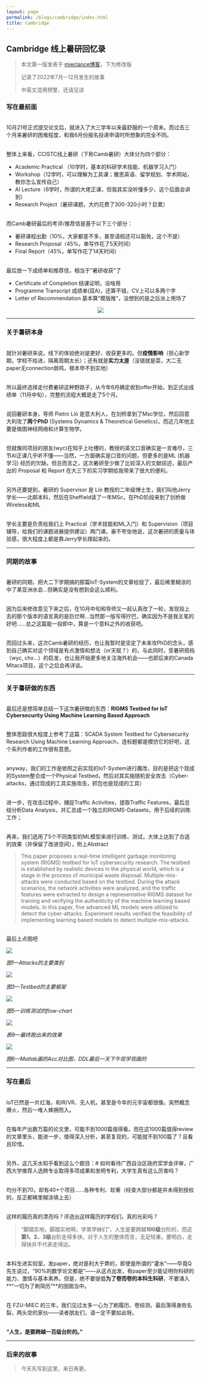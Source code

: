```yaml
---
layout: page
permalink: /blogs/cambridge/index.html
title: Cambridge
---
```


## Cambridge 线上暑研回忆录

> 本文第一版发表于 [mieclance博客](https://mieclance.club/archives/4389)，下为修改版
>
> 记录了2022年7月--12月发生的故事
>
> 中英文混用预警，还请见谅

### 写在最前面

<br>10月21号正式提交论文后，就进入了大三学年以来最舒服的一个周末。而过去三个月来暑研的困难程度，和我6月份报名投递申请时所想象的完全不同。

<br>整体上来看，CCISTC线上暑研（下称Camb暑研）大体分为四个部分：

- Academic Practical （10学时，基本的科研学术技能、机器学习入门）
- Workshop（12学时，可以理解为工具课；雅思英语、留学规划、学术网站，教你怎么宣传自己）
- AI Lecture（6学时，所谓的大佬正课，但我其实没听懂多少，这个后面会讲到）
- Research Project（暑研课题，大约花费了300-320小时？巨累）

<br>而Camb暑研最后的考评/推荐信是基于以下三个部分：

- 暑研课程出勤（10%，大家都差不多，甚至请假还可以豁免，这个不提）
- Research Proposal（45%，单写作花了5天时间）
- Final Report（45%，单写作花了14天时间）

<br>最后放一下成绩单和推荐信，相当于"暑研收获"了

- Certificate of Completion 结课证明，没啥用
- Programme Transcript 成绩单(双A)，还算不错，CV上可以多两个字
- Letter of Recommendation 基本算“模版推”，没想到的是之后派上用场了

<center>
<img src="/blogs/cambridge.assets/rl.png">
</center>



------

### 关于暑研本身

<br>就针对暑研来说，线下的体验绝对是更好、收获更多的。但**疫情影响**（担心新学期，学校不给进，隔离周期太长）；还有就是**实力太差**（没错就是菜，大二无paper无connection弱鸡，根本申不到实地）

<br>所以最终选择走付费暑研这种野路子，从今年6月确定收到offer开始，到正式出成绩单（11月中旬），完整的流程大概是走了5个月。

<br>说回暑研本身，导师 Pietro Liò 是意大利人，在剑桥拿到了Msc学位，然后回意大利攻了**两个PhD** (Systems Dynamics & Theoretical Genetics)，而近几年他主要是做图神经网络和计算生物学。

<br>但就像同项目的朋友(wyc)在知乎上吐槽的，教授的英文口音确实是一言难尽，三节AI正课几乎听不懂——当然，一方面确实是口音的问题，但更多的是ML (机器学习) 经历的欠缺。但总而言之，这次暑研至少做了比较深入的文献综述，最后产出的 Proposal 和 Report 在大三下的实习学期给我带来了很大的便利。

<br>另外还要提到，暑研的 Supervisor 是 Liò 教授的二年级博士生，我们叫他Jerry学长——北邮本科，然后在Sheffield读了一年MSc，在PhD阶段来到了剑桥做Wireless和ML

<br>学长主要是负责给我们上 Practical（学术技能和ML入门）和 Supervision（项目辅导，给我们的课题进展提供建议）两门课。豪不夸张地说，这次暑研的质量与体验感，很大程度上都是靠Jerry学长撑起来的。

---

### 同期的故事

<br>暑研的同期，把大二下学期搞的那篇IoT-System的文章给投了，最后稀里糊涂的中了某亚洲水会...但确实是没有想到会这么顺利。



<br>因为后来修改意见下来之后，在10月中旬和导师又一起认真改了一轮，发现投上去的那个版本的语言真的是巨烂啊...当然那一版写得拧巴，确实因为不是我主笔的好吧......总之这篇能一投即中，算是一个意料之外的收获吧。



<br>而回过头来，这次Camb暑研的经历，也让我暂时是坚定了未来攻PhD的念头，感到自己确实对这个领域是有点激情和想法（or天赋？）的，与此同时，受暑研搭档（wyc, chx...）的启发，也让我开始更多地关注海外机会——也即后来的Canada Mitacs项目，这个之后会再详谈。



------



### 关于暑研做的东西

<br>最后还是想简单总结一下这次暑研做的东西：**RIGMS Testbed for IoT Cybersecurity Using Machine Learning Based Approach**

<br>整体思路很大程度上参考了这篇：SCADA System Testbed for Cybersecurity Research Using Machine Learning Approach，连标题都是模仿它的好吧，这个系列作者的工作很有意思。

<br>anyway，我们的工作是依照之前实现的IoT-System进行魔改，目的是把这个现成的System整合成一个Physical Testbed，然后对其实施随机安全攻击（Cyber-attacks，通过现成的工具实施攻击，抓包也是现成的工具）

<br>进一步，在攻击过程中，捕捉Traffic Activities，提取Traffic Features，最后总结分析Data Analysis，并汇总成一个独立的RIGMS-Datasets，用于后续的训练工作；

<br>再来，我们选用了5个不同类型的ML模型来进行训练、测试，大体上达到了合适的效果（并保留了改进空间），附上Abstract

> This paper proposes a real-time intelligent garbage monitoring system (RIGMS) testbed for IoT cybersecurity research. The testbed is established by realistic devices in the physical world, which is a stage in the process of municipal waste disposal. Multiple-mix-attacks were conducted based on the testbed. During the attack scenarios, the network activities were analyzed, and the traffic features were extracted to design a representative RIGMS dataset for training and verifying the authenticity of the machine learning based models. In this paper, five advanced ML models were utilized to detect the cyber-attacks. Experiment results verified the feasibility of implementing learning based models to detect multiple-mix-attacks.

<br>最后上点图吧

<left>
<img src="/blogs/cambridge.assets/attacks.png">
</left>

*图1—Attacks的主要类别*

<left>
<img src="/blogs/cambridge.assets/system.png">
</left>

*图3—Testbed的主要框架*

<left>
<img src="/blogs/cambridge.assets/flowchart.png">
</left>

*图5—训练测试的flow-chart*

<left>
<img src="/blogs/cambridge.assets/table.png">
</left>

*表9—最终跑出来的效果*

<left>
<img src="/blogs/cambridge.assets/results.png">
</left>

*图6—Matlab画的Acc对比图，DDL最后一天下午现学现画的*



------

### 写在最后

<br>IoT已然是一片红海，和IR/VR、无人机，甚至是今年的元宇宙都很像。突然概念爆火，然后一堆人蜂拥而入。

<br>在每年产出数万篇的论文里，可能不到1000篇值得看。而在这1000篇值得review的文章里头，能进一步，值得深入分析，甚至复现的，可能就不到100篇了？且看且珍惜。

<br>另外，这几天水知乎看到这么个题目：# 如何看待广西自治区政府奖学金评审，广西大学推荐人选跨专业取得多项成果和发明专利，大学生真有这么厉害吗？

<br>均分不到70，却有40+个项目......各种专利、软著（经查大部分都是并未得到授权的，反正都稀里糊涂填上去）

<br>这样的履历真的漂亮吗？评选出这样履历的学校们，真的光彩吗？



> “脚踏实地，脚踏实地啊，学弟学妹们”，人生是要跨越**100级**台阶的，而这**第1、2、3级**台阶走得多快，对于人生的整体而言，无足轻重。要明白，走得快并不代表走得远。



<br>本科生进实验室，发paper，绝对是利大于弊的，即使是所谓的“灌水”——毕竟Q先生说过，“90%的数学论文都是”——从这点出发，有paper至少能证明你科研的能力、激情与基本素养。但是，绝不要提倡**为了卷而卷的本科生科研**，不要涌入**“一切为了刷简历”**的囹圄当中。



<br>在 FZU-MIEC 的三年，我们见过太多一心为了刷履历、卷综测，最后落得身败名裂，两头空的家伙——读者朋友们，请一定不要如此呀。



<br>**“人生，是要跨越一百级台阶的。”**



------

### 后来的故事

> 今天先写到这里，来日再更。



